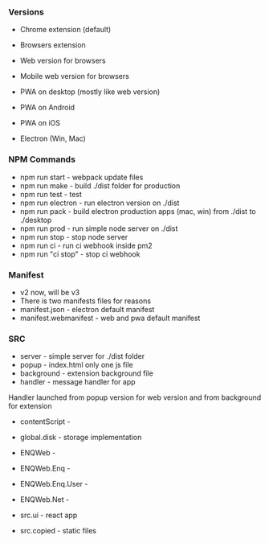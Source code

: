 ### Versions
- Chrome extension (default)
- Browsers extension


- Web version for browsers
- Mobile web version for browsers
- PWA on desktop (mostly like web version)
- PWA on Android
- PWA on iOS


- Electron (Win, Mac)

### NPM Commands
- npm run start - webpack update files
- npm run make - build ./dist folder for production
- npm run test - test
- npm run electron - run electron version on ./dist
- npm run pack - build electron production apps (mac, win) from ./dist to ./desktop
- npm run prod - run simple node server on ./dist
- npm run stop - stop node server
- npm run ci - run ci webhook inside pm2
- npm run "ci stop" - stop ci webhook

### Manifest
- v2 now, will be v3
- There is two manifests files for reasons
- manifest.json - electron default manifest
- manifest.webmanifest - web and pwa default manifest

### SRC
- server - simple server for ./dist folder 
- popup - index.html only one js file
- background - extension background file
- handler - message handler for app

Handler launched from popup version for web version and from background for extension 

- contentScript - 


- global.disk - storage implementation
- ENQWeb - 
- ENQWeb.Enq -
- ENQWeb.Enq.User -
- ENQWeb.Net - 


- src.ui - react app
- src.copied - static files